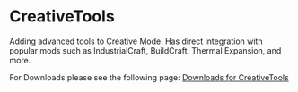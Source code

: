 CreativeTools
=============

Adding advanced tools to Creative Mode. Has direct integration with popular mods such as IndustrialCraft, BuildCraft, Thermal Expansion, and more.

For Downloads please see the following page:
[Downloads for CreativeTools](http://widux.net/wiki/index.php?n=CreativeTools.Downloads)
